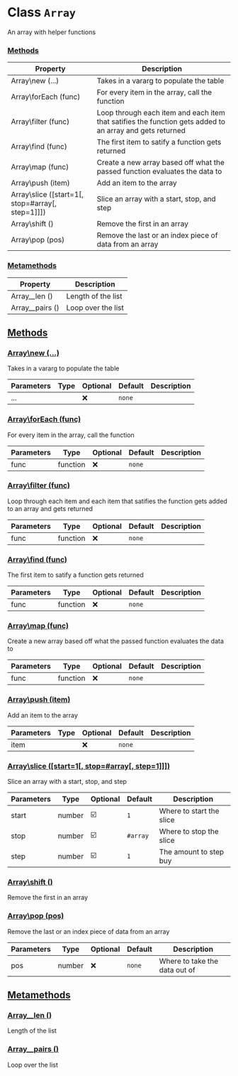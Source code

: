 
# Class `Array`
An array with helper functions









### [Methods](#Methods)
| Property | Description |
| -------- | ----------- |
| Array\new (...) | Takes in a vararg to populate the table |
| Array\forEach (func) | For every item in the array, call the function |
| Array\filter (func) | Loop through each item and each item that satifies the function gets added to an array and gets returned |
| Array\find (func) | The first item to satify a function gets returned |
| Array\map (func) | Create a new array based off what the passed function evaluates the data to |
| Array\push (item) | Add an item to the array |
| Array\slice ([start=1[, stop=#array[, step=1]]]) | Slice an array with a start, stop, and step |
| Array\shift () | Remove the first in an array |
| Array\pop (pos) | Remove the last or an index piece of data from an array |

### [Metamethods](#Metamethods)
| Property | Description |
| -------- | ----------- |
| Array\__len () | Length of the list |
| Array\__pairs () | Loop over the list |



## [Methods](#Methods)

### [Array\new (...)](#Array\new)
Takes in a vararg to populate the table



| Parameters | Type | Optional | Default | Description |
| --------------- | ---- | -------- | ------- | ----------- |
| ... |  | ❌ | `none` |      |











### [Array\forEach (func)](#Array\forEach)
For every item in the array, call the function



| Parameters | Type | Optional | Default | Description |
| --------------- | ---- | -------- | ------- | ----------- |
| func | <span class="type">function</span> | ❌ | `none` |      |











### [Array\filter (func)](#Array\filter)
Loop through each item and each item that satifies the function gets added to an array and gets returned



| Parameters | Type | Optional | Default | Description |
| --------------- | ---- | -------- | ------- | ----------- |
| func | <span class="type">function</span> | ❌ | `none` |      |











### [Array\find (func)](#Array\find)
The first item to satify a function gets returned



| Parameters | Type | Optional | Default | Description |
| --------------- | ---- | -------- | ------- | ----------- |
| func | <span class="type">function</span> | ❌ | `none` |      |











### [Array\map (func)](#Array\map)
Create a new array based off what the passed function evaluates the data to



| Parameters | Type | Optional | Default | Description |
| --------------- | ---- | -------- | ------- | ----------- |
| func | <span class="type">function</span> | ❌ | `none` |      |











### [Array\push (item)](#Array\push)
Add an item to the array



| Parameters | Type | Optional | Default | Description |
| --------------- | ---- | -------- | ------- | ----------- |
| item |  | ❌ | `none` |      |











### [Array\slice ([start=1[, stop=#array[, step=1]]])](#Array\slice)
Slice an array with a start, stop, and step



| Parameters | Type | Optional | Default | Description |
| --------------- | ---- | -------- | ------- | ----------- |
| start | <span class="type">number</span> | ☑️ | `1` |  Where to start the slice |
| stop | <span class="type">number</span> | ☑️ | `#array` |  Where to stop the slice |
| step | <span class="type">number</span> | ☑️ | `1` |  The amount to step buy |











### [Array\shift ()](#Array\shift)
Remove the first in an array










### [Array\pop (pos)](#Array\pop)
Remove the last or an index piece of data from an array



| Parameters | Type | Optional | Default | Description |
| --------------- | ---- | -------- | ------- | ----------- |
| pos | <span class="type">number</span> | ❌ | `none` |  Where to take the data out of |











## [Metamethods](#Metamethods)

### [Array\__len ()](#Array\__len)
Length of the list










### [Array\__pairs ()](#Array\__pairs)
Loop over the list











